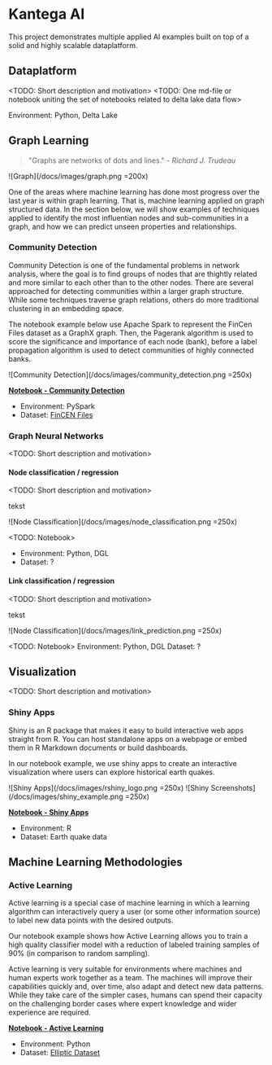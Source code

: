 # Kantega AI

This project demonstrates multiple applied AI examples built on top of a solid and highly scalable dataplatform.


## Dataplatform
<TODO: Short description and motivation>
<TODO: One md-file or notebook uniting the set of notebooks related to delta lake data flow>

Environment: Python, Delta Lake

## Graph Learning
>"Graphs are networks of dots and lines." 
*- Richard J. Trudeau*

![Graph](/docs/images/graph.png =200x)

One of the areas where machine learning has done most progress over the last year is within graph learning. 
That is, machine learning applied on graph structured data. In the section below, we will show examples of techniques applied to identify the most influentian nodes and sub-communities in a graph, and how we can predict unseen properties and relationships.



### Community Detection
Community Detection is one of the fundamental problems in network analysis, where the goal is to find groups of nodes that are thightly related and more similar to each other than to the other nodes.
There are several approached for detecting communities within a larger graph structure. While some techniques traverse graph relations, others do more traditional clustering in an embedding space.

The notebook example below use Apache Spark to represent the FinCen Files dataset as a GraphX graph. Then, the Pagerank algorithm is used to score the significance and importance of each node (bank), before a label propagation algorithm is used to detect communities of highly connected banks.

![Community Detection](/docs/images/community_detection.png =250x)

[**Notebook - Community Detection**](/notebooks/graph_models/community_detection.py)
* Environment: PySpark
* Dataset: [FinCEN Files](https://www.icij.org/investigations/fincen-files/explore-the-fincen-files-data/)

### Graph Neural Networks
<TODO: Short description and motivation>

#### Node classification / regression
<TODO: Short description and motivation>

tekst

![Node Classification](/docs/images/node_classification.png =250x)

<TODO: Notebook>
* Environment: Python, DGL
* Dataset: ?

#### Link classification / regression
<TODO: Short description and motivation>

tekst

![Node Classification](/docs/images/link_prediction.png =250x)

<TODO: Notebook>
Environment: Python, DGL
Dataset: ?

## Visualization
<TODO: Short description and motivation>

### Shiny Apps
Shiny is an R package that makes it easy to build interactive web apps straight from R. You can host standalone apps on a webpage or embed them in R Markdown documents or build dashboards.

In our notebook example, we use shiny apps to create an interactive visualization where users can explore historical earth quakes.

![Shiny Apps](/docs/images/rshiny_logo.png =250x)
![Shiny Screenshots](/docs/images/shiny_example.png =250x)

[**Notebook - Shiny Apps**](/notebooks/shiny/shiny_example.py)
* Environment: R
* Dataset: Earth quake data

## Machine Learning Methodologies

### Active Learning
Active learning is a special case of machine learning in which a learning algorithm can interactively query a user (or some other information source) to label new data points with the desired outputs. 

Our notebook example shows how Active Learning allows you to train a high quality classifier model with a reduction of labeled training samples of 90% (in comparison to random sampling). 

Active learning is very suitable for environments where machines and human experts work together as a team. The machines will improve their capabilities quickly and, over time, also adapt and detect new data patterns. 
While they take care of the simpler cases, humans can spend their capacity on the challenging border cases where expert knowledge and wider experience are required. 

[**Notebook - Active Learning**](/notebooks/elliptic/active_learning_elliptic_shap.py)
* Environment: Python
* Dataset: [Elliptic Dataset](https://www.kaggle.com/ellipticco/elliptic-data-set)

